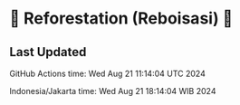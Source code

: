 
# 🌳 Reforestation (Reboisasi) 🌲

## Last Updated

GitHub Actions time: Wed Aug 21 11:14:04 UTC 2024

Indonesia/Jakarta time: Wed Aug 21 18:14:04 WIB 2024
